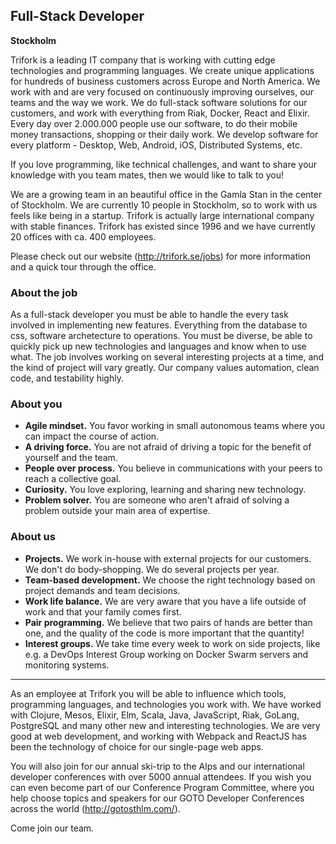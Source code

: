 ## Full-Stack Developer
**Stockholm**

Trifork is a leading IT company that is working with cutting edge technologies and programming languages. We create unique applications for hundreds of business customers across Europe and North America. We work with and are very focused on continuously improving ourselves, our teams and the way we work. We do full-stack software solutions for our customers, and work with everything from Riak, Docker, React and Elixir. Every day over 2.000.000 people use our software, to do their mobile money transactions, shopping or their daily work. We develop software for every platform - Desktop, Web, Android, iOS, Distributed Systems, etc.

If you love programming, like technical challenges, and want to share your knowledge with you team mates,
then we would like to talk to you!

We are a growing team in an beautiful office in the Gamla Stan in the center of Stockholm.
We are currently 10 people in Stockholm, so to work with us feels like being in a startup.
Trifork is actually large international company with stable finances. Trifork has existed since 1996 and we have currently
20 offices with ca. 400 employees.

Please check out our website (http://trifork.se/jobs) for more information and a quick tour through the office.

### About the job

As a full-stack developer you must be able to handle the every task involved in implementing new features.
Everything from the database to css, software archetecture to operations. You must be diverse, be able to
quickly pick up new technologies and languages and know when to use what. The job involves working on several
interesting projects at a time, and the kind of project will vary greatly. Our company values automation,
clean code, and testability highly.

### About you

- **Agile mindset.** You favor working in small autonomous teams where you can impact the course of action.
- **A driving force.** You are not afraid of driving a topic for the benefit of yourself and the team.
- **People over process.** You believe in communications with your peers to reach a collective goal.
- **Curiosity.** You love exploring, learning and sharing new technology.
- **Problem solver.** You are someone who aren't afraid of solving a problem outside your main area of expertise.

### About us

- **Projects.** We work in-house with external projects for our customers. We don't do body-shopping. We do several projects per year.
- **Team-based development.** We choose the right technology based on project demands and team decisions.
- **Work life balance.** We are very aware that you have a life outside of work and that your family comes first.
- **Pair programming.** We believe that two pairs of hands are better than one, and the quality of the code is more important that the quantity!
- **Interest groups.** We take time every week to work on side projects, like e.g. a DevOps Interest Group working on Docker Swarm servers and monitoring systems.

----

As an employee at Trifork you will be able to influence which tools, programming languages, and technologies you work with. 
We have worked with Clojure, Mesos, Elixir, Elm, Scala, Java, JavaScript, Riak, GoLang, PostgreSQL and many other new and
interesting technologies. We are very good at web development, and working with Webpack and ReactJS has been the technology
of choice for our single-page web apps.

You will also join for our annual ski-trip to the Alps and our international developer conferences with over 5000 annual attendees. If you wish you can even become part of our Conference Program Committee, where you help choose topics and speakers for our GOTO Developer Conferences across the world (http://gotosthlm.com/).

Come join our team.

